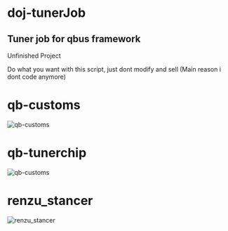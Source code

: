 # doj-tunerJob

## Tuner job for qbus framework

Unfinished Project 

Do what you want with this script, just dont modify and sell (Main reason i dont code anymore)


# qb-customs
![qb-customs](https://i.imgur.com/OpalVrh.png)

# qb-tunerchip
![qb-customs](https://i.imgur.com/RxfG2zg.png)

# renzu_stancer
![renzu_stancer](https://i.imgur.com/OkmCU87.png)









<!-- ### Coming Soon
Building off of doj-vehicles, This tuner job will allow players to have an illegal tuner job other than the civilan mechanic

# About
- Civilans: Cosmetic vehicle upgrades only
- Tuners: All illegal mods/performance upgrades will be done by a tuner
- Mechanics: Normal mechanic job (havent used, need to see what it has to offer)*might edit one*

# Features
???


# Required
**[textUi](https://github.com/dojwun/textUi)**

**[qb-menu](https://github.com/qbcore-framework/qb-menu)**

**[qb-target](https://github.com/BerkieBb/berkie-target)**

**[qb-customs EDIT](https://github.com/dojwun)**
 -->

